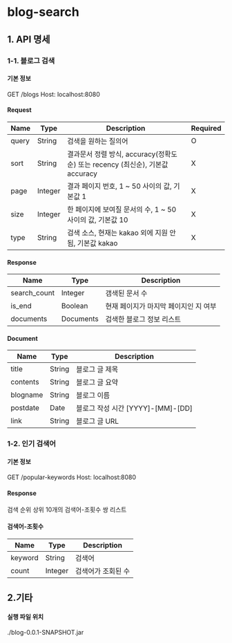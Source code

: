 # blog-search

## 1. API 명세
 
### 1-1. 블로그 검색

#### 기본 정보

GET /blogs
Host: localhost:8080

#### Request

|Name|Type|Description|Required|
|-----|-----|--------------------|-----|
|query|String|검색을 원하는 질의어    |O|
|sort|String|결과문서 정렬 방식, accuracy(정확도순) 또는 recency (최신순), 기본값 accuracy|X|
|page|Integer|결과 페이지 번호, 1 ~ 50 사이의 값, 기본값 1|X|
|size|Integer|한 페이지에 보여질 문서의 수, 1 ~ 50 사이의 값, 기본값 10|X|
|type|String|검색 소스, 현재는 kakao 외에 지원 안 됨, 기본값 kakao|X|

#### Response

|Name|Type|Description|
|-----|-----|--------------------|
|search_count|Integer|갬색된 문서 수    |
|is_end|Boolean|현재 페이지가 마지막 페이지인 지 여부|
|documents|Documents|검색한 블로그 정보 리스트|

#### Document
|Name|Type|Description|
|-----|-----|--------------------|
|title|String|블로그 글 제목    |
|contents|String|블로그 글 요약|
|blogname|String|블로그 이름|
|postdate|Date|블로그 작성 시간 [YYYY]-[MM]-[DD]|
|link|String|블로그 글 URL|


### 1-2. 인기 검색어

#### 기본 정보

GET /popular-keywords
Host: localhost:8080

#### Response

검색 순위 상위 10개의 검색어-조횟수 쌍 리스트

#### 검색어-조횟수

|Name|Type|Description|
|-----|-----|--------------------|
|keyword|String|검색어|
|count|Integer|검색어가 조회된 수|

## 2.기타
#### 실행 파일 위치
./blog-0.0.1-SNAPSHOT.jar

